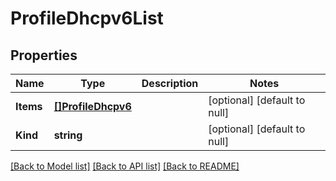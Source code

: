 # ProfileDhcpv6List

## Properties
Name | Type | Description | Notes
------------ | ------------- | ------------- | -------------
**Items** | [**[]ProfileDhcpv6**](profile_dhcpv6.md) |  | [optional] [default to null]
**Kind** | **string** |  | [optional] [default to null]

[[Back to Model list]](../README.md#documentation-for-models) [[Back to API list]](../README.md#documentation-for-api-endpoints) [[Back to README]](../README.md)


